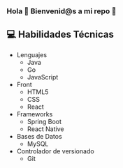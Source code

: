 <body>

<!--<img src="photo-1557683316-973673baf926.avif" alt="Descripción de la imagen" height="" width=""> --> 

### Hola 👋 Bienvenid@s a mi repo :space_invader:

<!--
- 🔭 I’m currently working on ...
- 🌱 I’m currently learning ...
- 👯 I’m looking to collaborate on ...
- 🤔 I’m looking for help with ...
- 💬 Ask me about ...
- 📫 How to reach me: ...
- 😄 Pronouns: ...
- ⚡ Fun fact: ...
-->


## :computer: Habilidades Técnicas 
  - Lenguajes
    - Java
    - Go
    - JavaScript
  - Front
    - HTML5
    - CSS
    - React
  - Frameworks
    - Spring Boot
    - React Native
  - Bases de Datos
    - MySQL
  - Controlador de versionado
    - Git
   
</body>
